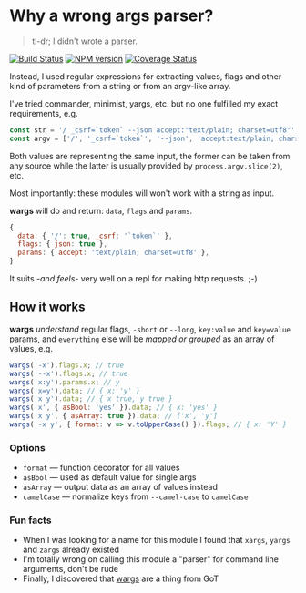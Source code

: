 # Why a wrong args parser?

> tl-dr; I didn't wrote a parser.

[![Build Status](https://travis-ci.org/pateketrueke/wargs.png?branch=next)](https://travis-ci.org/pateketrueke/wargs)
[![NPM version](https://badge.fury.io/js/wargs.png)](http://badge.fury.io/js/wargs)
[![Coverage Status](https://codecov.io/github/pateketrueke/wargs/coverage.svg?branch=next)](https://codecov.io/github/pateketrueke/wargs)

Instead, I used regular expressions for extracting values, flags and other kind of parameters from a string or from an argv-like array.

I've tried commander, minimist, yargs, etc. but no one fulfilled my exact requirements, e.g.

```js
const str = '/ _csrf=`token` --json accept:"text/plain; charset=utf8"';
const argv = ['/', '_csrf=`token`', '--json', 'accept:text/plain; charset=utf8'];
```

Both values are representing the same input, the former can be taken from any source while the latter is usually provided by `process.argv.slice(2)`, etc.

Most importantly: these modules will won't work with a string as input.

**wargs** will do and return: `data`, `flags` and `params`.

```js
{
  data: { '/': true, _csrf: '`token`' },
  flags: { json: true },
  params: { accept: 'text/plain; charset=utf8' },
}
```

It suits _-and feels-_ very well on a repl for making http requests. ;-)

## How it works

**wargs** _understand_ regular flags, `-short` or `--long`, `key:value` and `key=value` params, and `everything` else will be _mapped or grouped_ as an array of values, e.g.

```js
wargs('-x').flags.x; // true
wargs('--x').flags.x; // true
wargs('x:y').params.x; // y
wargs('x=y').data; // { x: 'y' }
wargs('x y').data; // { x true, y true }
wargs('x', { asBool: 'yes' }).data; // { x: 'yes' }
wargs('x y', { asArray: true }).data; // ['x', 'y']
wargs('-x y', { format: v => v.toUpperCase() }).flags; // { x: 'Y' }
```

### Options

- `format` &mdash; function decorator for all values
- `asBool` &mdash; used as default value for single args
- `asArray` &mdash; output data as an array of values instead
- `camelCase` &mdash; normalize keys from `--camel-case` to `camelCase`

### Fun facts

- When I was looking for a name for this module I found that `xargs`, `yargs` and `zargs` already existed
- I'm totally wrong on calling this module a "parser" for command line arguments, don't be rude
- Finally, I discovered that [wargs](http://gameofthrones.wikia.com/wiki/Warg) are a thing from GoT
